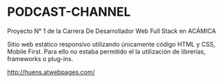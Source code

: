 # PODCAST-CHANNEL
Proyecto N° 1 de la Carrera De Desarrollador Web Full Stack en ACÁMICA

Sitio web estático responsivo utilizando únicamente código HTML y CSS, Mobile First. 
Para ello no estaba permitido el la utilización de librerías, frameworks o plug-ins.

http://huens.atwebpages.com/
